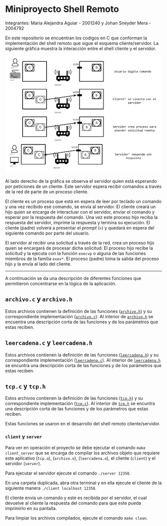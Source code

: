 # Miniproyecto Shell Remoto

Integrantes: Maria Alejandra Aguiar - 2001240 y Johan Sneyder Mera - 2004792

En este repositorio se encuentran los codigos en C que conforman la implementación del shell remoto que sigue el esquema cliente/servidor. La siguiente gráfica muestra la interacción entre el shell cliente y el servidor. 

<img src="figures/MiniShellRemoto.png" alt="Mini Shell Remoto Cliente/Servidor" width="650"/>

Al lado derecho de la gráfica se observa el servidor quien está esperando por peticiones de un cliente.
Este servidor espera recibir comandos a través de la red de parte de un proceso cliente.

El cliente es un proceso que está en espera de leer por teclado un comando y una vez recibido ese comando, se envía al servidor.
El cliente creará un hijo quien se encarga de interactuar con el servidor, enviar el comando y esperar por la respuesta del comando.
Una vez este proceso hijo reciba la respuesta del servidor, imprime la respuesta y termina su ejecución.
El cliente (padre) volverá a presentar el *prompt* (`>`) y quedará en espera del siguiente comando por parte del usuario.

El servidor al recibir una solicitud a través de la red, crea un proceso hijo quien se encargará de procesar dicha solicitud. 
El proceso hijo recibe la solicitud y la ejecuta con la función `execvp` o alguna de las funciones miembros de la familia `exev*`.
El proceso (padre) toma la salida del proceso hijo y la envía al lado del cliente.

---

A continuación se da una descripción de diferentes funciones que permitieron concentrarse en la lógica de la aplicación.

## `archivo.c` y `archivo.h`

Estos archivos contienen la definición de las funciones ([`archivo.h`](archivo.h)) y su correspondiente implementación ([`archivo.c`](archivo.c)).
Al interior de [`archivo.h`](archivo.h) se encuentra una descripción corta de las funciones y de los parámetros que estas reciben. 

## `leercadena.c` y `leercadena.h`

Estos archivos contienen la definición de las funciones ([`leercadena.h`](leercadena.h)) y su correspondiente implementación ([`leercadena.c`](leercadena.c)).
Al interior de [`leercadena.h`](leercadena.h) se encuntra una descripción corta de las funciones y de los parámetros que estas reciben.

## `tcp.c` y `tcp.h`

Estos archivos contienen la definición de las funciones ([`tcp.h`](tcp.h)) y su correspondiente implementación ([`tcp.c`](tcp.c)).
Al interior de [`tcp.h`](tcp.h) se encuntra una descripción corta de las funciones y de los parámetros que estas reciben. 

Estas funciones se usaron en el desarrollo del shell remoto cliente/servidor.

### `client` y `server` 

Para ver en operación el proyecto se debe ejecutar el comando `make client_server` que se encarga de compilar los archivos objeto que requiere este aplicativo (`tcp.o`), (`archivo.o`), (`leercadena.o`), el cliente (`client`) y el servidor (`server`). 

Para ejecutar el servidor ejecute el comando `./server 12358`. 

En una carpeta duplicada, abra otra terminal y en ella ejecute el cliente de la siguiente manera `./client localhost 12358`.

El cliente envía un comando y este es recibida por el servidor, el cual devuelve al cliente la respuesta del comando para que este pueda imprimirlo en su pantalla.

Para limpiar los archivos compilados, ejecute el comando `make clean`.


<!--
## Elementos que quedan pendientes

* Manejar los errores que se puedan presentar a la hora de ejecutar un comando al lado del servidor. El cliente debe ver ese error.

* Se debe implementar el cambio de directorio emitido desde el cliente y este se vea reflejado en el servidor. Es decir, que se posibilite el cambio de directorio.

* Brindar soporte para la ejecución de comandos compuestos y unidos por el *pipe* (`|`).

* Brindar soporte para la redirección de la salida de la ejecución de un comando. Esta redirección deberá residir al lado del cliente. Quizá se requiera un preprocesamiento del lado del cliente de modo que se haga conciencia que la salida no irá a pantalla sino a un archivo.
-->

